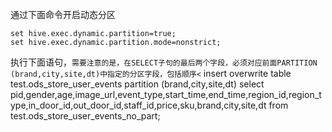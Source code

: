 通过下面命令开启动态分区
```
set hive.exec.dynamic.partition=true;
set hive.exec.dynamic.partition.mode=nonstrict;
```
执行下面语句，`需要注意的是，在SELECT子句的最后两个字段，必须对应前面PARTITION (brand,city,site,dt)中指定的分区字段，包括顺序<`
insert overwrite table test.ods_store_user_events partition (brand,city,site,dt) 
select pid,gender,age,image_url,event_type,start_time,end_time,region_id,region_type,in_door_id,out_door_id,staff_id,price,sku,brand,city,site,dt
from test.ods_store_user_events_no_part;
